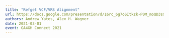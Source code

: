 ```yaml
---
title: "Refget VCF/VRS Alignment"
url: https://docs.google.com/presentation/d/16rc_6g7oSItkzk-P0M_moQD3sXl-3ajPa3OGcSwVZ4A/edit?usp=sharing
authors: Andrew Yates, Alex H. Wagner
date: 2021-03-01
event: GA4GH Connect 2021
---
```


